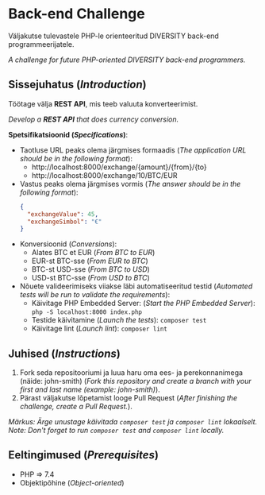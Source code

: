 # Back-end Challenge

Väljakutse tulevastele PHP-le orienteeritud DIVERSITY back-end programmeerijatele.

_A challenge for future PHP-oriented DIVERSITY back-end programmers._

## Sissejuhatus (_Introduction_)

Töötage välja **REST API**, mis teeb valuuta konverteerimist.

_Develop a **REST API** that does currency conversion._

**Spetsifikatsioonid (_Specifications_)**:

* Taotluse URL peaks olema järgmises formaadis (_The application URL should be in the following format_):
   * http://localhost:8000/exchange/{amount}/{from}/{to}
   * http://localhost:8000/exchange/10/BTC/EUR
* Vastus peaks olema järgmises vormis (_The answer should be in the following format_):
   ```json
   {
     "exchangeValue": 45,
     "exchangeSimbol": "€"
   }
   ```
* Konversioonid (_Conversions_):
    * Alates BTC et EUR (_From BTC to EUR_)
    * EUR-st BTC-sse (_From EUR to BTC_)
    * BTC-st USD-sse (_From BTC to USD_)
    * USD-st BTC-sse (_From USD to BTC_)
* Nõuete valideerimiseks viiakse läbi automatiseeritud testid (_Automated tests will be run to validate the requirements_):
   * Käivitage PHP Embedded Server: (_Start the PHP Embedded Server_): `php -S localhost:8000 index.php`
   * Testide käivitamine (_Launch the tests_): `composer test`
   * Käivitage lint (_Launch lint_): `composer lint`

## Juhised (_Instructions_)

1. Fork seda repositooriumi ja luua haru oma ees- ja perekonnanimega (näide: john-smith) (_Fork this repository and create a branch with your first and last name (example: john-smith)_).
2. Pärast väljakutse lõpetamist looge Pull Request (_After finishing the challenge, create a Pull Request._).
 
*Märkus: Ärge unustage käivitada `composer test` ja `composer lint` lokaalselt.*
_*Note: Don't forget to run `composer test` and `composer lint` locally.*_

## Eeltingimused (_Prerequisites_)

* PHP => 7.4
* Objektipõhine (_Object-oriented_)
